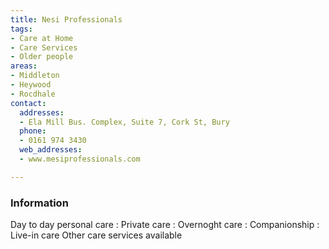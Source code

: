 ```yaml
---
title: Nesi Professionals
tags:
- Care at Home
- Care Services
- Older people
areas:
- Middleton
- Heywood
- Rocdhale
contact:
  addresses:
  - Ela Mill Bus. Complex, Suite 7, Cork St, Bury
  phone:
  - 0161 974 3430
  web_addresses:
  - www.mesiprofessionals.com

---
```


### Information

Day to day personal care :
Private care :
Overnoght care :
Companionship :
Live-in care
Other care services available
